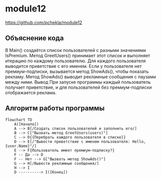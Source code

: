 # module12

https://github.com/pchekla/module12

## Объяснение кода
В Main() создаётся список пользователей с разными значениями IsPremium.
Метод GreetUsers() принимает этот список и выполняет итерацию по каждому пользователю.
Для каждого пользователя выводится приветствие с его именем.
Если у пользователя нет премиум-подписки, вызывается метод ShowAds(), чтобы показать рекламу.
Метод ShowAds() выводит рекламные сообщения с паузами между ними.
Вывод
При запуске программы каждый пользователь получает приветствие, и для пользователей без премиум-подписки отображается реклама.

## Алгоритм работы программы


```mermaid
flowchart TD
    A([Начало])
    A --> B[/Создать список пользователей и заполнить его/]
    B --> C["Вызвать метод GreetUsers(users)"]
    C --> D{{Перебрать каждого пользователя в списке}}
    D --> E[/"Вывести приветствие с именем пользователя: Hello, {user.Name}"/]
    E --> F{Пользователь имеет премиум-подписку?}
    F -- Да --> D
    F -- Нет --> G["Вызвать метод ShowAds()"]
    G --> H[/Вывести рекламные сообщения/]
    H --> I
    D ----------> I([Конец])